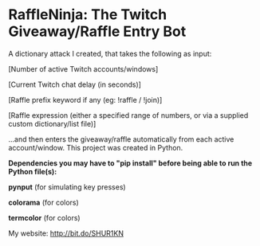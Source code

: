 # RaffleNinja: The Twitch Giveaway/Raffle Entry Bot

A dictionary attack I created, that takes the following as input:


[Number of active Twitch accounts/windows]

[Current Twitch chat delay (in seconds)]

[Raffle prefix keyword if any (eg: !raffle / !join)]

[Raffle expression (either a specified range of numbers, or via a supplied custom dictionary/list file)]


...and then enters the giveaway/raffle automatically from each active account/window. This project was created in Python.



**Dependencies you may have to "pip install" before being able to run the Python file(s):**

**pynput** (for simulating key presses)

**colorama** (for colors)

**termcolor** (for colors)

My website: http://bit.do/SHUR1KN

